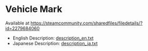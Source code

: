 # Vehicle Mark
Available at https://steamcommunity.com/sharedfiles/filedetails/?id=2279684060
- English Description: [description_en.txt](description_en.txt)
- Japanese Description: [description_ja.txt](description_ja.txt)
